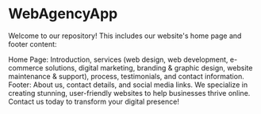 # WebAgencyApp

Welcome to our repository! This includes our website's home page and footer content:

Home Page: Introduction, services (web design, web development, e-commerce solutions, digital marketing, branding & graphic design, website maintenance & support), process, testimonials, and contact information.
Footer: About us, contact details, and social media links.
We specialize in creating stunning, user-friendly websites to help businesses thrive online. Contact us today to transform your digital presence!

